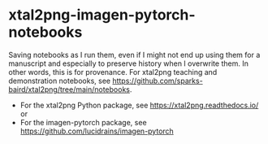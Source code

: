 # xtal2png-imagen-pytorch-notebooks
Saving notebooks as I run them, even if I might not end up using them for a manuscript and especially to preserve history when I overwrite them. In other words, this is for provenance. For xtal2png teaching and demonstration notebooks, see https://github.com/sparks-baird/xtal2png/tree/main/notebooks.

- For the xtal2png Python package, see https://xtal2png.readthedocs.io/ or 
- For the imagen-pytorch package, see https://github.com/lucidrains/imagen-pytorch
